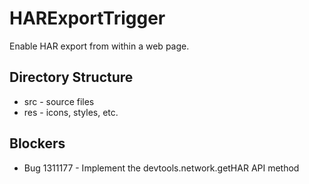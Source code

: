 # HARExportTrigger
Enable HAR export from within a web page.

## Directory Structure
* src - source files
* res - icons, styles, etc.

## Blockers
* Bug 1311177 - Implement the devtools.network.getHAR API method
